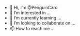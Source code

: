 - 👋 Hi, I’m @PenguinCard
- 👀 I’m interested in ...
- 🌱 I’m currently learning ...
- 💞️ I’m looking to collaborate on ...
- 📫 How to reach me ...
